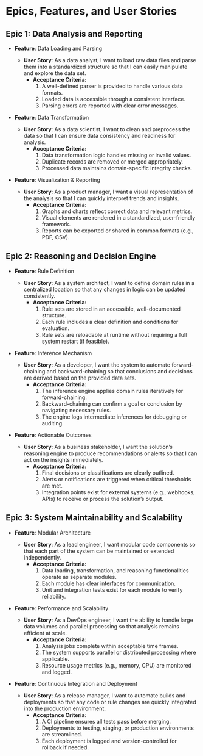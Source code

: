 # Epics, Features, and User Stories

## Epic 1: Data Analysis and Reporting
- **Feature**: Data Loading and Parsing
  - **User Story**: As a data analyst, I want to load raw data files and parse them into a standardized structure so that I can easily manipulate and explore the data set.
    - **Acceptance Criteria:**
      1. A well-defined parser is provided to handle various data formats.
      2. Loaded data is accessible through a consistent interface.
      3. Parsing errors are reported with clear error messages.

- **Feature**: Data Transformation
  - **User Story**: As a data scientist, I want to clean and preprocess the data so that I can ensure data consistency and readiness for analysis.
    - **Acceptance Criteria:**
      1. Data transformation logic handles missing or invalid values.
      2. Duplicate records are removed or merged appropriately.
      3. Processed data maintains domain-specific integrity checks.

- **Feature**: Visualization & Reporting
  - **User Story**: As a product manager, I want a visual representation of the analysis so that I can quickly interpret trends and insights.
    - **Acceptance Criteria:**
      1. Graphs and charts reflect correct data and relevant metrics.
      2. Visual elements are rendered in a standardized, user-friendly framework.
      3. Reports can be exported or shared in common formats (e.g., PDF, CSV).

## Epic 2: Reasoning and Decision Engine
- **Feature**: Rule Definition
  - **User Story**: As a system architect, I want to define domain rules in a centralized location so that any changes in logic can be updated consistently.
    - **Acceptance Criteria:**
      1. Rule sets are stored in an accessible, well-documented structure.
      2. Each rule includes a clear definition and conditions for evaluation.
      3. Rule sets are reloadable at runtime without requiring a full system restart (if feasible).

- **Feature**: Inference Mechanism
  - **User Story**: As a developer, I want the system to automate forward-chaining and backward-chaining so that conclusions and decisions are derived based on the provided data sets.
    - **Acceptance Criteria:**
      1. The inference engine applies domain rules iteratively for forward-chaining.
      2. Backward-chaining can confirm a goal or conclusion by navigating necessary rules.
      3. The engine logs intermediate inferences for debugging or auditing.

- **Feature**: Actionable Outcomes
  - **User Story**: As a business stakeholder, I want the solution’s reasoning engine to produce recommendations or alerts so that I can act on the insights immediately.
    - **Acceptance Criteria:**
      1. Final decisions or classifications are clearly outlined.
      2. Alerts or notifications are triggered when critical thresholds are met.
      3. Integration points exist for external systems (e.g., webhooks, APIs) to receive or process the solution’s output.

## Epic 3: System Maintainability and Scalability
- **Feature**: Modular Architecture
  - **User Story**: As a lead engineer, I want modular code components so that each part of the system can be maintained or extended independently.
    - **Acceptance Criteria:**
      1. Data loading, transformation, and reasoning functionalities operate as separate modules.
      2. Each module has clear interfaces for communication.
      3. Unit and integration tests exist for each module to verify reliability.

- **Feature**: Performance and Scalability
  - **User Story**: As a DevOps engineer, I want the ability to handle large data volumes and parallel processing so that analysis remains efficient at scale.
    - **Acceptance Criteria:**
      1. Analysis jobs complete within acceptable time frames.
      2. The system supports parallel or distributed processing where applicable.
      3. Resource usage metrics (e.g., memory, CPU) are monitored and logged.

- **Feature**: Continuous Integration and Deployment
  - **User Story**: As a release manager, I want to automate builds and deployments so that any code or rule changes are quickly integrated into the production environment.
    - **Acceptance Criteria:**
      1. A CI pipeline ensures all tests pass before merging.
      2. Deployments to testing, staging, or production environments are streamlined.
      3. Each deployment is logged and version-controlled for rollback if needed.
